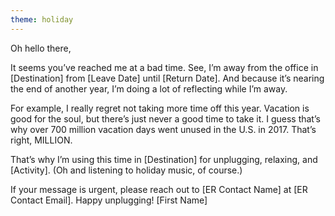 ```yaml
---
theme: holiday
---
```


Oh hello there, 

It seems you’ve reached me at a bad time. See, I’m away from the office in [Destination] from [Leave Date] until [Return Date]. And because it’s nearing the end of another year, I’m doing a lot of reflecting while I’m away. 

For example, I really regret not taking more time off this year. Vacation is good for the soul, but there’s just never a good time to take it. I guess that’s why over 700 million vacation days went unused in the U.S. in 2017. That’s right, MILLION.

That’s why I’m using this time in [Destination] for unplugging, relaxing, and [Activity]. (Oh and listening to holiday music, of course.) 

If your message is urgent, please reach out to [ER Contact Name] at [ER Contact Email]. 
Happy unplugging!
[First Name]
